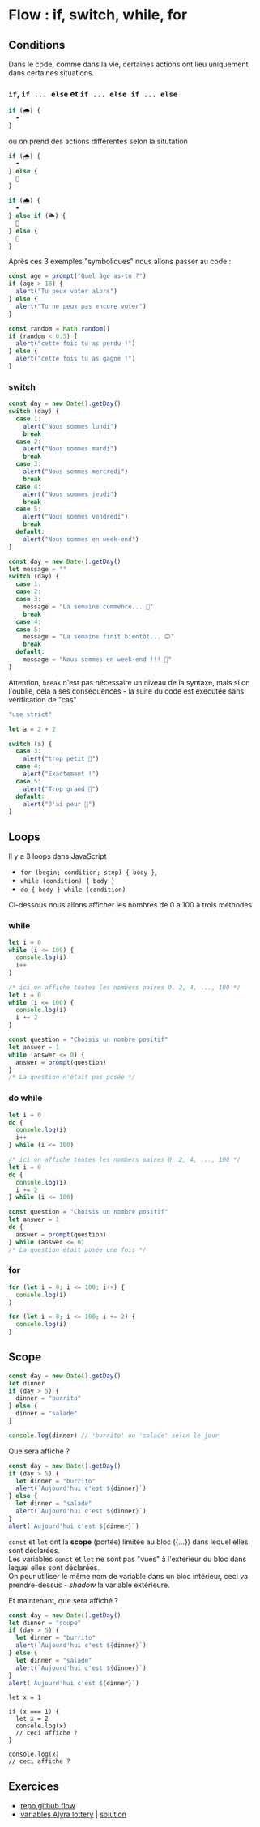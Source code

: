 # Flow : if, switch, while, for

## Conditions

Dans le code, comme dans la vie, certaines actions ont lieu uniquement dans certaines situations.

### `if`, `if ... else` et `if ... else if ... else`

```javascript
if (🌧) {
  ☂️
}
```

ou on prend des actions différentes selon la situtation

```javascript
if (🌧) {
  ☂️
} else {
  👙
}
```

```javascript
if (🌧) {
  ☂️
} else if (🌥) {
  👖
} else {
  👙
}
```

Après ces 3 exemples "symboliques" nous allons passer au code :

```javascript
const age = prompt("Quel âge as-tu ?")
if (age > 18) {
  alert("Tu peux voter alors")
} else {
  alert("Tu ne peux pas encore voter")
}
```

```javascript
const random = Math.random()
if (random < 0.5) {
  alert("cette fois tu as perdu !")
} else {
  alert("cette fois tu as gagné !")
}
```



### switch

```javascript
const day = new Date().getDay()
switch (day) {
  case 1:
    alert("Nous sommes lundi")
    break
  case 2:
    alert("Nous sommes mardi")
    break
  case 3:
    alert("Nous sommes mercredi")
    break
  case 4:
    alert("Nous sommes jeudi")
    break
  case 5:
    alert("Nous sommes vendredi")
    break
  default:
    alert("Nous sommes en week-end")
}
```

```javascript
const day = new Date().getDay()
let message = ""
switch (day) {
  case 1:
  case 2:
  case 3:
    message = "La semaine commence... 🤩"
    break
  case 4:
  case 5:
    message = "La semaine finit bientôt... 🙃"
    break
  default:
    message = "Nous sommes en week-end !!! 🥳"
}
```

Attention, `break` n'est pas nécessaire un niveau de la syntaxe, mais si on l'oublie, cela a ses conséquences - la suite du code est executée sans vérification de "cas"

```javascript
"use strict"

let a = 2 + 2

switch (a) {
  case 3:
    alert("trop petit 🐥")
  case 4:
    alert("Exactement !")
  case 5:
    alert("Trop grand 🦃")
  default:
    alert("J'ai peur 🙈")
}
```

## Loops

Il y a 3 loops dans JavaScript

- `for (begin; condition; step) { body }`,
- `while (condition) { body }`
- `do { body } while (condition)`

Ci-dessous nous allons afficher les nombres de 0 a 100 à trois méthodes

### while

```javascript
let i = 0
while (i <= 100) {
  console.log(i)
  i++
}
```

```javascript
/* ici on affiche toutes les nombers paires 0, 2, 4, ..., 100 */
let i = 0
while (i <= 100) {
  console.log(i)
  i += 2
}
```

```javascript
const question = "Choisis un nombre positif"
let answer = 1
while (answer <= 0) {
  answer = prompt(question)
}
/* La question n'était pas posée */
```

### do while

```javascript
let i = 0
do {
  console.log(i)
  i++
} while (i <= 100)
```

```javascript
/* ici on affiche toutes les nombers paires 0, 2, 4, ..., 100 */
let i = 0
do {
  console.log(i)
  i += 2
} while (i <= 100)
```

```javascript
const question = "Choisis un nombre positif"
let answer = 1
do {
  answer = prompt(question)
} while (answer <= 0)
/* La question était posée une fois */
```

### for

```javascript
for (let i = 0; i <= 100; i++) {
  console.log(i)
}
```

```javascript
for (let i = 0; i <= 100; i += 2) {
  console.log(i)
}
```

## Scope

```javascript
const day = new Date().getDay()
let dinner
if (day > 5) {
  dinner = "burrito"
} else {
  dinner = "salade"
}

console.log(dinner) // 'burrito' ou 'salade' selon le jour
```

Que sera affiché ?

```javascript
const day = new Date().getDay()
if (day > 5) {
  let dinner = "burrito"
  alert(`Aujourd'hui c'est ${dinner}`)
} else {
  let dinner = "salade"
  alert(`Aujourd'hui c'est ${dinner}`)
}
alert(`Aujourd'hui c'est ${dinner}`)
```

`const` et `let` ont la **scope** (portée) limitée au bloc ({...}) dans lequel elles sont déclarées.  
Les variables `const` et `let` ne sont pas "vues" à l'exterieur du bloc dans lequel elles sont déclarées.  
On peur utiliser le même nom de variable dans un bloc intérieur, ceci va prendre-dessus - _shadow_ la variable extérieure.

Et maintenant, que sera affiché ?

```javascript
const day = new Date().getDay()
let dinner = "soupe"
if (day > 5) {
  let dinner = "burrito"
  alert(`Aujourd'hui c'est ${dinner}`)
} else {
  let dinner = "salade"
  alert(`Aujourd'hui c'est ${dinner}`)
}
alert(`Aujourd'hui c'est ${dinner}`)
```

```
let x = 1

if (x === 1) {
  let x = 2
  console.log(x)
  // ceci affiche ?
}

console.log(x)
// ceci affiche ?
```

## Exercices

- [repo github flow](https://github.com/pehaa/js-flow)
- [variables Alyra lottery](https://codepen.io/alyra/pen/MWKQPzj) | [solution](https://codepen.io/alyra/pen/d2ae034b58871bfa51b4c70e23abcf54)
